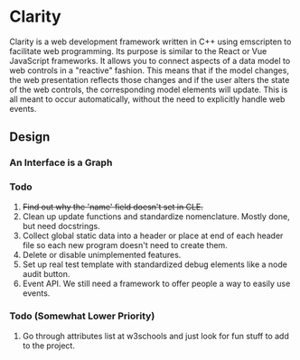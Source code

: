 # Clarity

Clarity is a web development framework written in C++ using emscripten to facilitate web programming. Its purpose is similar to the React or Vue JavaScript frameworks. It allows you to connect aspects of a data model to web controls in a "reactive" fashion. This means that if the model changes, the web presentation reflects those changes and if the user alters the state of the web controls, the corresponding model elements will update. This is all meant to occur automatically, without the need to explicitly handle web events.

## Design

### An Interface is a Graph

### Todo ###

1. ~~Find out why the 'name' field doesn't set in CLE.~~
3. Clean up update functions and standardize nomenclature. Mostly done, but need docstrings.
4. Collect global static data into a header or place at end of each header file so each new program doesn't need to create them.
5. Delete or disable unimplemented features.
6. Set up real test template with standardized debug elements like a node audit button.
7. Event API. We still need a framework to offer people a way to easily use events.

### Todo (Somewhat Lower Priority) ###
1. Go through attributes list at w3schools and just look for fun stuff to add to the project.
